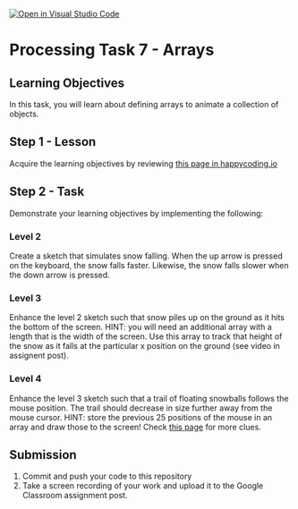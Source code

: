 [![Open in Visual Studio Code](https://classroom.github.com/assets/open-in-vscode-f059dc9a6f8d3a56e377f745f24479a46679e63a5d9fe6f495e02850cd0d8118.svg)](https://classroom.github.com/online_ide?assignment_repo_id=6713029&assignment_repo_type=AssignmentRepo)
# Processing Task 7 - Arrays

## Learning Objectives
In this task, you will learn about defining arrays to animate a collection of objects.



## Step 1 - Lesson
Acquire the learning objectives by reviewing [this page in happycoding.io](https://happycoding.io/tutorials/processing/arrays)

## Step 2 - Task
Demonstrate your learning objectives by implementing the following:
  
### Level 2
Create a sketch that simulates snow falling. When the up arrow is pressed on the keyboard, the snow falls faster.  Likewise, the snow falls slower when the down arrow is pressed.
  
### Level 3
Enhance the level 2 sketch such that snow piles up on the ground as it hits the bottom of the screen.  HINT:  you will need an additional array with a length that is the width of the screen.  Use this array to track that height of the snow as it falls at the particular x position on the ground (see video in assignent post).
  
### Level 4
Enhance the level 3 sketch such that a trail of floating snowballs follows the mouse position.  The trail should decrease in size further away from the mouse cursor.  HINT: store the previous 25 positions of the mouse in an array and draw those to the screen! Check [this page](https://processing.org/tutorials/arrays) for more clues.
  


## Submission
1. Commit and push your code to this repository
2. Take a screen recording of your work and upload it to the Google Classroom assignment post.
